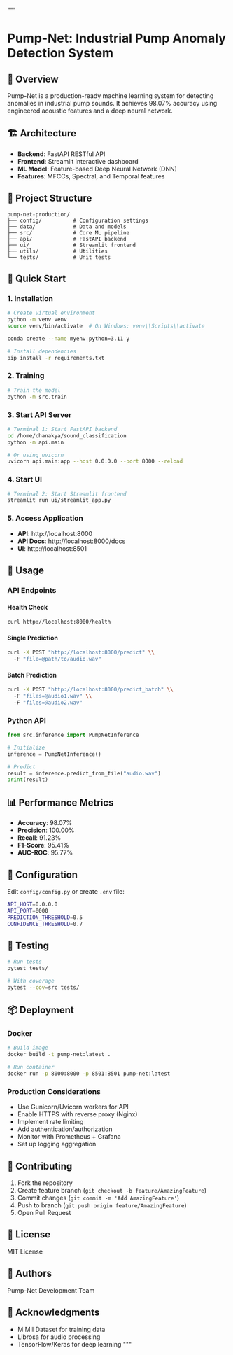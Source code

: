 """
# Pump-Net: Industrial Pump Anomaly Detection System

## 🎯 Overview
Pump-Net is a production-ready machine learning system for detecting anomalies in industrial pump sounds. It achieves 98.07% accuracy using engineered acoustic features and a deep neural network.

## 🏗️ Architecture
- **Backend**: FastAPI RESTful API
- **Frontend**: Streamlit interactive dashboard
- **ML Model**: Feature-based Deep Neural Network (DNN)
- **Features**: MFCCs, Spectral, and Temporal features

## 📁 Project Structure
```
pump-net-production/
├── config/          # Configuration settings
├── data/            # Data and models
├── src/             # Core ML pipeline
├── api/             # FastAPI backend
├── ui/              # Streamlit frontend
├── utils/           # Utilities
└── tests/           # Unit tests
```

## 🚀 Quick Start

### 1. Installation
```bash
# Create virtual environment
python -m venv venv
source venv/bin/activate  # On Windows: venv\\Scripts\\activate

conda create --name myenv python=3.11 y

# Install dependencies
pip install -r requirements.txt
```

### 2. Training
```bash
# Train the model
python -m src.train
```

### 3. Start API Server
```bash
# Terminal 1: Start FastAPI backend
cd /home/chanakya/sound_classification
python -m api.main

# Or using uvicorn
uvicorn api.main:app --host 0.0.0.0 --port 8000 --reload
```

### 4. Start UI
```bash
# Terminal 2: Start Streamlit frontend
streamlit run ui/streamlit_app.py 
```

### 5. Access Application
- **API**: http://localhost:8000
- **API Docs**: http://localhost:8000/docs
- **UI**: http://localhost:8501

## 🎯 Usage

### API Endpoints

#### Health Check
```bash
curl http://localhost:8000/health
```

#### Single Prediction
```bash
curl -X POST "http://localhost:8000/predict" \\
  -F "file=@path/to/audio.wav"
```

#### Batch Prediction
```bash
curl -X POST "http://localhost:8000/predict_batch" \\
  -F "files=@audio1.wav" \\
  -F "files=@audio2.wav"
```

### Python API
```python
from src.inference import PumpNetInference

# Initialize
inference = PumpNetInference()

# Predict
result = inference.predict_from_file("audio.wav")
print(result)
```

## 📊 Performance Metrics
- **Accuracy**: 98.07%
- **Precision**: 100.00%
- **Recall**: 91.23%
- **F1-Score**: 95.41%
- **AUC-ROC**: 95.77%

## 🔧 Configuration
Edit `config/config.py` or create `.env` file:
```bash
API_HOST=0.0.0.0
API_PORT=8000
PREDICTION_THRESHOLD=0.5
CONFIDENCE_THRESHOLD=0.7
```

## 🧪 Testing
```bash
# Run tests
pytest tests/

# With coverage
pytest --cov=src tests/
```

## 📦 Deployment

### Docker
```bash
# Build image
docker build -t pump-net:latest .

# Run container
docker run -p 8000:8000 -p 8501:8501 pump-net:latest
```

### Production Considerations
- Use Gunicorn/Uvicorn workers for API
- Enable HTTPS with reverse proxy (Nginx)
- Implement rate limiting
- Add authentication/authorization
- Monitor with Prometheus + Grafana
- Set up logging aggregation

## 🤝 Contributing
1. Fork the repository
2. Create feature branch (`git checkout -b feature/AmazingFeature`)
3. Commit changes (`git commit -m 'Add AmazingFeature'`)
4. Push to branch (`git push origin feature/AmazingFeature`)
5. Open Pull Request

## 📄 License
MIT License

## 👥 Authors
Pump-Net Development Team

## 🙏 Acknowledgments
- MIMII Dataset for training data
- Librosa for audio processing
- TensorFlow/Keras for deep learning
"""
